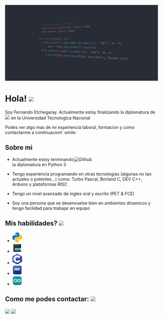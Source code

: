 
<div align="center">
<img width="100%" height = "250px" src="/img/fondo_PY.jpg" alt="cover" />
</div>

<h1> Hola! <img src = "https://raw.githubusercontent.com/MartinHeinz/MartinHeinz/master/wave.gif" width = 50px> </h1>
<p align='center'>

</p>
<div size='20px'> Soy Fernando Etchegaray. Actualmente estoy finalizando la diplomatura de <img src = "https://img.shields.io/badge/-Python-lightgrey"> en la Universidad Tecnologica Nacional
</p>
Podes ver algo mas de mi experiencia laboral, formacion y como contactarme a continuacion! :smile: 
</div>

<h2> Sobre mi </h2>

<img width="55%" align="right" alt="Github" src="https://raw.githubusercontent.com/onimur/.github/master/.resources/git-header.svg" />

- Actualmente estoy terminando la diplomatura en Python 3

- Tengo experiencia programando en otras tecnologias (algunas no tan actuales o potentes...) como: Turbo Pascal, Borland C, DEV C++, Arduino y plataformas RISC

- Tengo un nivel avanzado de ingles oral y escrito (PET & FCE)

- Soy una persona que se desenvuelve bien en ambientes dinamicos y tengo facilidad para trabajar en equipo

<h2> Mis habilidades? <img src = "https://media2.giphy.com/media/QssGEmpkyEOhBCb7e1/giphy.gif?cid=ecf05e47a0n3gi1bfqntqmob8g9aid1oyj2wr3ds3mg700bl&rid=giphy.gif" width = 32px> </h2>

- <img width ='32px' src ="iconos/python.svg"/> 
- <img width ='32px' src ="iconos/Pascal.png"/>
- <img width ='32px' src ="iconos/c.png"/>
- <img width ='32px' src ="iconos/Dev-icon.png"/>
- <img width ='32px' src ="iconos/arduino.png"/>


<h2> Como me podes contactar: <img src='https://raw.githubusercontent.com/ShahriarShafin/ShahriarShafin/main/Assets/handshake.gif' width="100px"> </h2>
<a href = 'https://www.linkedin.com/in/rahulbanerjee2699'> <img width = '32px' align= 'center' src="https://raw.githubusercontent.com/rahulbanerjee26/githubAboutMeGenerator/main/icons/linked-in-alt.svg"/></a> 
<a href = 'https://www.github.com/Fetchegaray'> <img width = '32px' align= 'center' src="https://raw.githubusercontent.com/rahulbanerjee26/githubAboutMeGenerator/main/icons/github.svg"/></a> 
